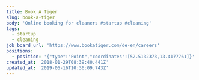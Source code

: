 ```yaml
---
title: Book A Tiger
slug: book-a-tiger
body: 'Online booking for cleaners #startup #cleaning'
tags:
  - startup
  - cleaning
job_board_url: 'https://www.bookatiger.com/de-en/careers'
positions:
  - position: '{"type":"Point","coordinates":[52.5132373,13.4177761]}'
created_at: '2018-01-29T08:39:40.441Z'
updated_at: '2019-06-16T10:36:09.743Z'
---
```


